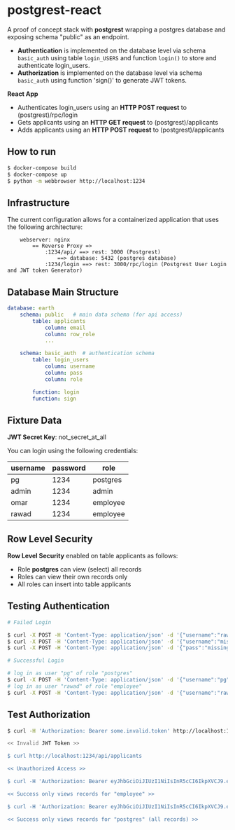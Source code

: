 # postgrest-react

A proof of concept stack with **postgrest** wrapping a postgres database and exposing schema "public" as an endpoint.

- **Authentication** is implemented on the database level via schema `basic_auth` using table `login_USERS` and function `login()` to store and authenticate login_users.
- **Authorization** is implemented on the database level via schema `basic_auth` using function 'sign()' to generate JWT tokens.

**React App**
- Authenticates login_users using an **HTTP POST request** to (postgrest)/rpc/login
- Gets applicants using an **HTTP GET request** to (postgrest)/applicants
- Adds applicants using an **HTTP POST request** to (postgrest)/applicants

## How to run

```bash
$ docker-compose build
$ docker-compose up
$ python -m webbrowser http://localhost:1234
```

## Infrastructure

The current configuration allows for a containerized application that uses the following architecture:

```
    webserver: nginx
        == Reverse Proxy =>
            :1234/api/ ==> rest: 3000 (Postgrest)
                ==> database: 5432 (postgres database)
            :1234/login ==> rest: 3000/rpc/login (Postgrest User Login and JWT token Generator)
```

## Database Main Structure

```yaml
database: earth
    schema: public   # main data schema (for api access)
        table: applicants
            column: email
            column: row_role
            ...

    schema: basic_auth  # authentication schema
        table: login_users
            column: username
            column: pass
            column: role

        function: login
        function: sign
```

## Fixture Data

**JWT Secret Key**: not_secret_at_all

You can login using the following credentials:

| username | password  | role      |
|----------|-----------|-----------|
| pg       | 1234      | postgres  |
| admin    | 1234      | admin     |
| omar     | 1234      | employee  |
| rawad    | 1234      | employee  |

## Row Level Security

**Row Level Security** enabled on table applicants as follows:

- Role **postgres** can view (select) all records
- Roles can view their own records only
- All roles can insert into table applicants

## Testing Authentication

```bash
# Failed Login

$ curl -X POST -H 'Content-Type: application/json' -d '{"username":"rawad","pass":"incorrect_pass"}' http://localhost:1234/login
$ curl -X POST -H 'Content-Type: application/json' -d '{"username":"missing_password"}' http://localhost:1234/login
$ curl -X POST -H 'Content-Type: application/json' -d '{"pass":"missing_email"}' http://localhost:1234/login

# Successful Login

# log in as user "pg" of role "postgres"
$ curl -X POST -H 'Content-Type: application/json' -d '{"username":"pg","pass":"1234"}' http://localhost:1234/login
# log in as user "rawad" of role "employee"
$ curl -X POST -H 'Content-Type: application/json' -d '{"username":"rawad","pass":"1234"}' http://localhost:1234/login
```

## Test Authorization

```bash
$ curl -H 'Authorization: Bearer some.invalid.token' http://localhost:1234/api/applicants

<< Invalid JWT Token >>

$ curl http://localhost:1234/api/applicants

<< Unauthorized Access >>

$ curl -H 'Authorization: Bearer eyJhbGciOiJIUzI1NiIsInR5cCI6IkpXVCJ9.eyJyb2xlIjoiZW1wbG95ZWUiLCJ1c2VybmFtZSI6InJhd2FkIiwiZXhwIjoxNTAxMjQ3MDg0fQ.NqTJiHS1ABEi7M14OnCrjPHZxb9XXgRt8N0XsQEQH1o' http://localhost:1234/api/applicants

<< Success only views records for "employee" >>

$ curl -H 'Authorization: Bearer eyJhbGciOiJIUzI1NiIsInR5cCI6IkpXVCJ9.eyJyb2xlIjoicG9zdGdyZXMiLCJ1c2VybmFtZSI6InBnIiwiZXhwIjoxNTAxMjQ3MDMwfQ.uC0xKCBHwjWchKiZNLFOB-555iVuSpJthtH81hSEXOY' http://localhost:1234/api/applicants

<< Success only views records for "postgres" (all records) >>

```
